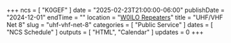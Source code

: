 +++
ncs = [ "K0GEF" ]
date = "2025-02-23T21:00:00-06:00"
publishDate = "2024-12-01"
endTime = ""
location = "[W0ILO Repeaters](/radios/)"
title = "UHF/VHF Net 8"
slug = "uhf-vhf-net-8"
categories = [ "Public Service" ]
dates = [ "NCS Schedule" ]
outputs = [ "HTML", "Calendar" ]
updates = 0
+++

